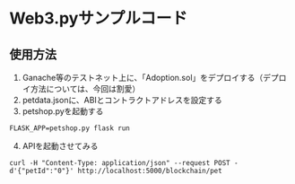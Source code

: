 # Web3.pyサンプルコード
## 使用方法
 1. Ganache等のテストネット上に、「Adoption.sol」をデプロイする（デプロイ方法については、今回は割愛）
 2. petdata.jsonに、ABIとコントラクトアドレスを設定する
 3. petshop.pyを起動する
 ```
 FLASK_APP=petshop.py flask run
 ```     
 4. APIを起動させてみる
 ```
 curl -H "Content-Type: application/json" --request POST -d'{"petId":"0"}' http://localhost:5000/blockchain/pet
 ```
